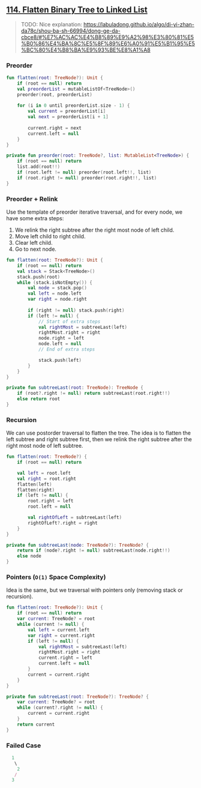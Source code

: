 ## [114. Flatten Binary Tree to Linked List](https://leetcode.com/problems/flatten-binary-tree-to-linked-list/)

> TODO: Nice explanation: https://labuladong.github.io/algo/di-yi-zhan-da78c/shou-ba-sh-66994/dong-ge-da-cbce8/#%E7%AC%AC%E4%B8%89%E9%A2%98%E3%80%81%E5%B0%86%E4%BA%8C%E5%8F%89%E6%A0%91%E5%B1%95%E5%BC%80%E4%B8%BA%E9%93%BE%E8%A1%A8

### Preorder
```kotlin
fun flatten(root: TreeNode?): Unit {
    if (root == null) return
    val preorderList = mutableListOf<TreeNode>()
    preorder(root, preorderList)
    
    for (i in 0 until preorderList.size - 1) {
        val current = preorderList[i]
        val next = preorderList[i + 1]
        
        current.right = next
        current.left = null
    }        
}

private fun preorder(root: TreeNode?, list: MutableList<TreeNode>) {
    if (root == null) return
    list.add(root!!)
    if (root.left != null) preorder(root.left!!, list)
    if (root.right != null) preorder(root.right!!, list)
}
```

### Preorder + Relink
Use the template of preorder iterative traversal, and for every node, we have some extra steps:
1. We relink the right subtree after the right most node of left child.
2. Move left child to right child.
3. Clear left child.
4. Go to next node.

```kotlin
fun flatten(root: TreeNode?): Unit {
    if (root == null) return
    val stack = Stack<TreeNode>()
    stack.push(root)
    while (stack.isNotEmpty()) {
        val node = stack.pop()
        val left = node.left
        var right = node.right
        
        if (right != null) stack.push(right)
        if (left != null) {
            // Start of extra steps
            val rightMost = subtreeLast(left)
            rightMost.right = right
            node.right = left
            node.left = null
            // End of extra steps

            stack.push(left)
        }
    }
}

private fun subtreeLast(root: TreeNode): TreeNode {
    if (root?.right != null) return subtreeLast(root.right!!)
    else return root
}
```

### Recursion
We can use postorder traversal to flatten the tree. The idea is to flatten the left subtree and right subtree first, then we relink the right subtree after the right most node of left subtree.

```kotlin
fun flatten(root: TreeNode?) {
    if (root == null) return

    val left = root.left
    val right = root.right
    flatten(left)
    flatten(right)
    if (left != null) {
        root.right = left
        root.left = null

        val rightOfLeft = subtreeLast(left)
        rightOfLeft?.right = right
    }
}

private fun subtreeLast(node: TreeNode?): TreeNode? {
    return if (node?.right != null) subtreeLast(node.right!!)
    else node
}
```

### Pointers (`O(1)` Space Complexity)
Idea is the same, but we traversal with pointers only (removing stack or recursion).

```kotlin
fun flatten(root: TreeNode?): Unit {
    if (root == null) return
    var current: TreeNode? = root
    while (current != null) {
        val left = current.left
        var right = current.right
        if (left != null) {
            val rightMost = subtreeLast(left)
            rightMost.right = right
            current.right = left
            current.left = null
        }
        current = current.right
    }
}

private fun subtreeLast(root: TreeNode?): TreeNode? {
    var current: TreeNode? = root
    while (current?.right != null) {
        current = current.right
    }
    return current
}
```

### Failed Case
```js
  1
   \
    2
   /
  3
```